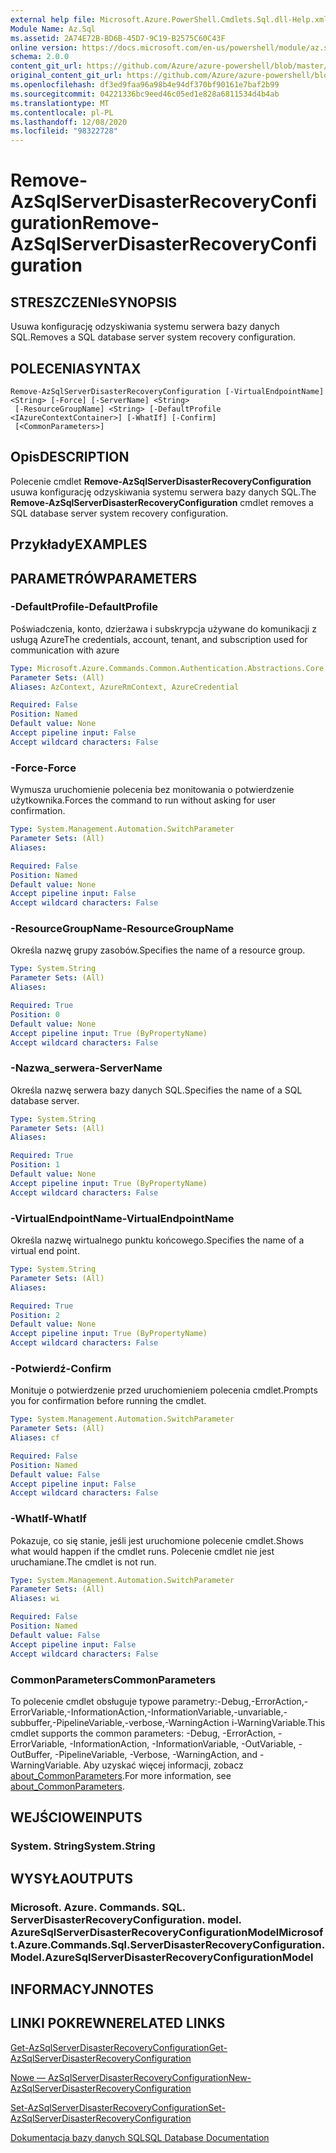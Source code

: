 ```yaml
---
external help file: Microsoft.Azure.PowerShell.Cmdlets.Sql.dll-Help.xml
Module Name: Az.Sql
ms.assetid: 2A74E72B-BD6B-45D7-9C19-B2575C60C43F
online version: https://docs.microsoft.com/en-us/powershell/module/az.sql/remove-azsqlserverdisasterrecoveryconfiguration
schema: 2.0.0
content_git_url: https://github.com/Azure/azure-powershell/blob/master/src/Sql/Sql/help/Remove-AzSqlServerDisasterRecoveryConfiguration.md
original_content_git_url: https://github.com/Azure/azure-powershell/blob/master/src/Sql/Sql/help/Remove-AzSqlServerDisasterRecoveryConfiguration.md
ms.openlocfilehash: df3ed9faa96a98b4e94df370bf90161e7baf2b99
ms.sourcegitcommit: 04221336bc9eed46c05ed1e828a6811534d4b4ab
ms.translationtype: MT
ms.contentlocale: pl-PL
ms.lasthandoff: 12/08/2020
ms.locfileid: "98322728"
---
```

# <span data-ttu-id="cfd41-101">Remove-AzSqlServerDisasterRecoveryConfiguration</span><span class="sxs-lookup"><span data-stu-id="cfd41-101">Remove-AzSqlServerDisasterRecoveryConfiguration</span></span>

## <span data-ttu-id="cfd41-102">STRESZCZENIe</span><span class="sxs-lookup"><span data-stu-id="cfd41-102">SYNOPSIS</span></span>
<span data-ttu-id="cfd41-103">Usuwa konfigurację odzyskiwania systemu serwera bazy danych SQL.</span><span class="sxs-lookup"><span data-stu-id="cfd41-103">Removes a SQL database server system recovery configuration.</span></span>

## <span data-ttu-id="cfd41-104">POLECENIA</span><span class="sxs-lookup"><span data-stu-id="cfd41-104">SYNTAX</span></span>

```
Remove-AzSqlServerDisasterRecoveryConfiguration [-VirtualEndpointName] <String> [-Force] [-ServerName] <String>
 [-ResourceGroupName] <String> [-DefaultProfile <IAzureContextContainer>] [-WhatIf] [-Confirm]
 [<CommonParameters>]
```

## <span data-ttu-id="cfd41-105">Opis</span><span class="sxs-lookup"><span data-stu-id="cfd41-105">DESCRIPTION</span></span>
<span data-ttu-id="cfd41-106">Polecenie cmdlet **Remove-AzSqlServerDisasterRecoveryConfiguration** usuwa konfigurację odzyskiwania systemu serwera bazy danych SQL.</span><span class="sxs-lookup"><span data-stu-id="cfd41-106">The **Remove-AzSqlServerDisasterRecoveryConfiguration** cmdlet removes a SQL database server system recovery configuration.</span></span>

## <span data-ttu-id="cfd41-107">Przykłady</span><span class="sxs-lookup"><span data-stu-id="cfd41-107">EXAMPLES</span></span>

## <span data-ttu-id="cfd41-108">PARAMETRÓW</span><span class="sxs-lookup"><span data-stu-id="cfd41-108">PARAMETERS</span></span>

### <span data-ttu-id="cfd41-109">-DefaultProfile</span><span class="sxs-lookup"><span data-stu-id="cfd41-109">-DefaultProfile</span></span>
<span data-ttu-id="cfd41-110">Poświadczenia, konto, dzierżawa i subskrypcja używane do komunikacji z usługą Azure</span><span class="sxs-lookup"><span data-stu-id="cfd41-110">The credentials, account, tenant, and subscription used for communication with azure</span></span>

```yaml
Type: Microsoft.Azure.Commands.Common.Authentication.Abstractions.Core.IAzureContextContainer
Parameter Sets: (All)
Aliases: AzContext, AzureRmContext, AzureCredential

Required: False
Position: Named
Default value: None
Accept pipeline input: False
Accept wildcard characters: False
```

### <span data-ttu-id="cfd41-111">-Force</span><span class="sxs-lookup"><span data-stu-id="cfd41-111">-Force</span></span>
<span data-ttu-id="cfd41-112">Wymusza uruchomienie polecenia bez monitowania o potwierdzenie użytkownika.</span><span class="sxs-lookup"><span data-stu-id="cfd41-112">Forces the command to run without asking for user confirmation.</span></span>

```yaml
Type: System.Management.Automation.SwitchParameter
Parameter Sets: (All)
Aliases:

Required: False
Position: Named
Default value: None
Accept pipeline input: False
Accept wildcard characters: False
```

### <span data-ttu-id="cfd41-113">-ResourceGroupName</span><span class="sxs-lookup"><span data-stu-id="cfd41-113">-ResourceGroupName</span></span>
<span data-ttu-id="cfd41-114">Określa nazwę grupy zasobów.</span><span class="sxs-lookup"><span data-stu-id="cfd41-114">Specifies the name of a resource group.</span></span>

```yaml
Type: System.String
Parameter Sets: (All)
Aliases:

Required: True
Position: 0
Default value: None
Accept pipeline input: True (ByPropertyName)
Accept wildcard characters: False
```

### <span data-ttu-id="cfd41-115">-Nazwa_serwera</span><span class="sxs-lookup"><span data-stu-id="cfd41-115">-ServerName</span></span>
<span data-ttu-id="cfd41-116">Określa nazwę serwera bazy danych SQL.</span><span class="sxs-lookup"><span data-stu-id="cfd41-116">Specifies the name of a SQL database server.</span></span>

```yaml
Type: System.String
Parameter Sets: (All)
Aliases:

Required: True
Position: 1
Default value: None
Accept pipeline input: True (ByPropertyName)
Accept wildcard characters: False
```

### <span data-ttu-id="cfd41-117">-VirtualEndpointName</span><span class="sxs-lookup"><span data-stu-id="cfd41-117">-VirtualEndpointName</span></span>
<span data-ttu-id="cfd41-118">Określa nazwę wirtualnego punktu końcowego.</span><span class="sxs-lookup"><span data-stu-id="cfd41-118">Specifies the name of a virtual end point.</span></span>

```yaml
Type: System.String
Parameter Sets: (All)
Aliases:

Required: True
Position: 2
Default value: None
Accept pipeline input: True (ByPropertyName)
Accept wildcard characters: False
```

### <span data-ttu-id="cfd41-119">-Potwierdź</span><span class="sxs-lookup"><span data-stu-id="cfd41-119">-Confirm</span></span>
<span data-ttu-id="cfd41-120">Monituje o potwierdzenie przed uruchomieniem polecenia cmdlet.</span><span class="sxs-lookup"><span data-stu-id="cfd41-120">Prompts you for confirmation before running the cmdlet.</span></span>

```yaml
Type: System.Management.Automation.SwitchParameter
Parameter Sets: (All)
Aliases: cf

Required: False
Position: Named
Default value: False
Accept pipeline input: False
Accept wildcard characters: False
```

### <span data-ttu-id="cfd41-121">-WhatIf</span><span class="sxs-lookup"><span data-stu-id="cfd41-121">-WhatIf</span></span>
<span data-ttu-id="cfd41-122">Pokazuje, co się stanie, jeśli jest uruchomione polecenie cmdlet.</span><span class="sxs-lookup"><span data-stu-id="cfd41-122">Shows what would happen if the cmdlet runs.</span></span>
<span data-ttu-id="cfd41-123">Polecenie cmdlet nie jest uruchamiane.</span><span class="sxs-lookup"><span data-stu-id="cfd41-123">The cmdlet is not run.</span></span>

```yaml
Type: System.Management.Automation.SwitchParameter
Parameter Sets: (All)
Aliases: wi

Required: False
Position: Named
Default value: False
Accept pipeline input: False
Accept wildcard characters: False
```

### <span data-ttu-id="cfd41-124">CommonParameters</span><span class="sxs-lookup"><span data-stu-id="cfd41-124">CommonParameters</span></span>
<span data-ttu-id="cfd41-125">To polecenie cmdlet obsługuje typowe parametry:-Debug,-ErrorAction,-ErrorVariable,-InformationAction,-InformationVariable,-unvariable,-subbuffer,-PipelineVariable,-verbose,-WarningAction i-WarningVariable.</span><span class="sxs-lookup"><span data-stu-id="cfd41-125">This cmdlet supports the common parameters: -Debug, -ErrorAction, -ErrorVariable, -InformationAction, -InformationVariable, -OutVariable, -OutBuffer, -PipelineVariable, -Verbose, -WarningAction, and -WarningVariable.</span></span> <span data-ttu-id="cfd41-126">Aby uzyskać więcej informacji, zobacz [about_CommonParameters](http://go.microsoft.com/fwlink/?LinkID=113216).</span><span class="sxs-lookup"><span data-stu-id="cfd41-126">For more information, see [about_CommonParameters](http://go.microsoft.com/fwlink/?LinkID=113216).</span></span>

## <span data-ttu-id="cfd41-127">WEJŚCIOWE</span><span class="sxs-lookup"><span data-stu-id="cfd41-127">INPUTS</span></span>

### <span data-ttu-id="cfd41-128">System. String</span><span class="sxs-lookup"><span data-stu-id="cfd41-128">System.String</span></span>

## <span data-ttu-id="cfd41-129">WYSYŁA</span><span class="sxs-lookup"><span data-stu-id="cfd41-129">OUTPUTS</span></span>

### <span data-ttu-id="cfd41-130">Microsoft. Azure. Commands. SQL. ServerDisasterRecoveryConfiguration. model. AzureSqlServerDisasterRecoveryConfigurationModel</span><span class="sxs-lookup"><span data-stu-id="cfd41-130">Microsoft.Azure.Commands.Sql.ServerDisasterRecoveryConfiguration.Model.AzureSqlServerDisasterRecoveryConfigurationModel</span></span>

## <span data-ttu-id="cfd41-131">INFORMACYJN</span><span class="sxs-lookup"><span data-stu-id="cfd41-131">NOTES</span></span>

## <span data-ttu-id="cfd41-132">LINKI POKREWNE</span><span class="sxs-lookup"><span data-stu-id="cfd41-132">RELATED LINKS</span></span>

[<span data-ttu-id="cfd41-133">Get-AzSqlServerDisasterRecoveryConfiguration</span><span class="sxs-lookup"><span data-stu-id="cfd41-133">Get-AzSqlServerDisasterRecoveryConfiguration</span></span>](./Get-AzSqlServerDisasterRecoveryConfiguration.md)

[<span data-ttu-id="cfd41-134">Nowe — AzSqlServerDisasterRecoveryConfiguration</span><span class="sxs-lookup"><span data-stu-id="cfd41-134">New-AzSqlServerDisasterRecoveryConfiguration</span></span>](./New-AzSqlServerDisasterRecoveryConfiguration.md)

[<span data-ttu-id="cfd41-135">Set-AzSqlServerDisasterRecoveryConfiguration</span><span class="sxs-lookup"><span data-stu-id="cfd41-135">Set-AzSqlServerDisasterRecoveryConfiguration</span></span>](./Set-AzSqlServerDisasterRecoveryConfiguration.md)

[<span data-ttu-id="cfd41-136">Dokumentacja bazy danych SQL</span><span class="sxs-lookup"><span data-stu-id="cfd41-136">SQL Database Documentation</span></span>](https://docs.microsoft.com/azure/sql-database/)
